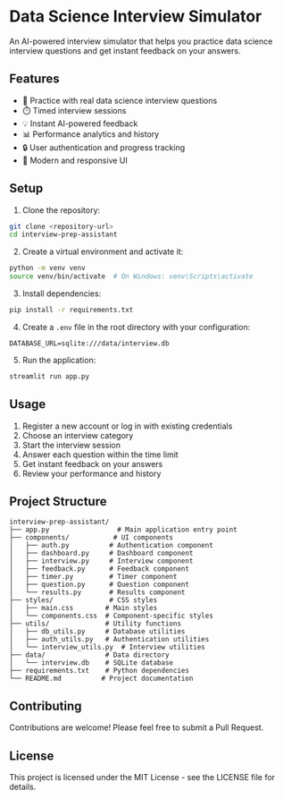 # Data Science Interview Simulator

An AI-powered interview simulator that helps you practice data science interview questions and get instant feedback on your answers.

## Features

- 🎯 Practice with real data science interview questions
- ⏱️ Timed interview sessions
- 💡 Instant AI-powered feedback
- 📊 Performance analytics and history
- 🔒 User authentication and progress tracking
- 🎨 Modern and responsive UI

## Setup

1. Clone the repository:

```bash
git clone <repository-url>
cd interview-prep-assistant
```

2. Create a virtual environment and activate it:

```bash
python -m venv venv
source venv/bin/activate  # On Windows: venv\Scripts\activate
```

3. Install dependencies:

```bash
pip install -r requirements.txt
```

4. Create a `.env` file in the root directory with your configuration:

```
DATABASE_URL=sqlite:///data/interview.db
```

5. Run the application:

```bash
streamlit run app.py
```

## Usage

1. Register a new account or log in with existing credentials
2. Choose an interview category
3. Start the interview session
4. Answer each question within the time limit
5. Get instant feedback on your answers
6. Review your performance and history

## Project Structure

```
interview-prep-assistant/
├── app.py                 # Main application entry point
├── components/           # UI components
│   ├── auth.py          # Authentication component
│   ├── dashboard.py     # Dashboard component
│   ├── interview.py     # Interview component
│   ├── feedback.py      # Feedback component
│   ├── timer.py         # Timer component
│   ├── question.py      # Question component
│   └── results.py       # Results component
├── styles/              # CSS styles
│   ├── main.css        # Main styles
│   └── components.css  # Component-specific styles
├── utils/              # Utility functions
│   ├── db_utils.py     # Database utilities
│   ├── auth_utils.py   # Authentication utilities
│   └── interview_utils.py  # Interview utilities
├── data/               # Data directory
│   └── interview.db    # SQLite database
├── requirements.txt    # Python dependencies
└── README.md          # Project documentation
```

## Contributing

Contributions are welcome! Please feel free to submit a Pull Request.

## License

This project is licensed under the MIT License - see the LICENSE file for details.
